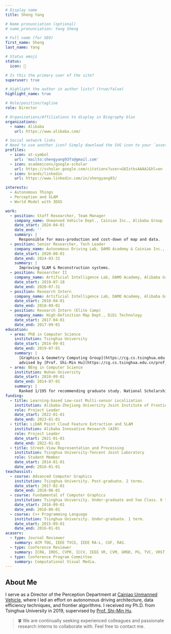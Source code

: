 ```yaml
---
# Display name
title: Sheng Yang

# Name pronunciation (optional)
# name_pronunciation: Yang Sheng

# Full name (for SEO)
first_name: Sheng
last_name: Yang

# Status emoji
status:
  icon: 🥤

# Is this the primary user of the site?
superuser: true

# Highlight the author in author lists? (true/false)
highlight_name: true

# Role/position/tagline
role: Director

# Organizations/Affiliations to display in Biography blox
organizations:
  - name: Alibaba
    url: https://www.alibaba.com/

# Social network links
# Need to use another icon? Simply download the SVG icon to your `assets/media/icons/` folder.
profiles:
  - icon: at-symbol
    url: 'mailto:shengyang93fs@gmail.com'
  - icon: academicons/google-scholar
    url: https://scholar.google.com/citations?user=G6IztksAAAAJ&hl=en
  - icon: brands/linkedin
    url: https://www.linkedin.com/in/shengyang93/

interests:
  - Autonomous Things
  - Perception and SLAM
  - World Model with 3DGS

work:
  - position: Staff Researcher, Team Manager
    company_name: Unmanned Vehicle Dept., Cainiao Inc., Alibaba Group
    date_start: 2024-04-01
    date_end: ''
    summary: |
      Responsible for mass-production and cost-down of map and data.
  - position: Senior Researcher, Tech Leader
    company_name: Autonomous Driving Lab, DAMO Academy & Cainiao Inc., Alibaba Group
    date_start: 2020-08-01
    date_end: 2024-03-31
    summary: |
      Improving SLAM & Reconstruction systems.
  - position: Researcher II
    company_name: Artificial Intelligence Lab, DAMO Academy, Alibaba Group
    date_start: 2019-07-18
    date_end: 2020-07-31
  - position: Research Intern
    company_name: Artificial Intelligence Lab, DAMO Academy, Alibaba Group
    date_start: 2018-04-01
    date_end: 2018-09-01
  - position: Research Intern (Elite Camp)
    company_name: High-Definition Map Dept., DiDi Technology
    date_start: 2017-04-01
    date_end: 2017-09-01
education:
  - area: PhD in Computer Science
    institution: Tsinghua University
    date_start: 2014-09-01
    date_end: 2019-07-01
    summary: |
      [Graphics & Geometry Computing Group](https://cg.cs.tsinghua.edu.cn/),
      advised by [Prof. Shi-Min Hu](https://cg.cs.tsinghua.edu.cn/prof_hu.htm).
  - area: BEng in Computer Science
    institution: Wuhan University
    date_start: 2010-09-01
    date_end: 2014-07-01
    summary: |
      Ranked 1/195 for recommending graduate study. National Scholarship.
funding:
  - title: Learning-based Low-cost Multi-sensor Localization
    institution: Alibaba-Zhejiang University Joint Institute of Frontier Technologies (AZFT)
    role: Project Leader
    date_start: 2022-01-01
    date_end: 2023-01-01
  - title: LiDAR Point Cloud Feature Extraction and SLAM
    institution: Alibaba Innovative Research (AIR)
    role: Project Leader
    date_start: 2021-01-01
    date_end: 2022-01-01
  - title: Street-View Representation and Processing
    institution: Tsinghua University-Tencent Joint Laboratory
    role: Student Member
    date_start: 2014-01-01
    date_end: 2016-01-01
teachassist:
  - course: Advanced Computer Graphics
    institution: Tsinghua University. Post-graduate. 2 terms.
    date_start: 2017-02-01
    date_end: 2018-06-01
  - course: Fundamental of Computer Graphics
    institution: Tsinghua University. Under-graduate and Yao Class. 6 terms.
    date_start: 2016-09-01
    date_end: 2018-06-01
  - course: C++ Programming Language
    institution: Tsinghua University. Under-graduate. 1 term.
    date_start: 2015-09-01
    date_end: 2016-01-01
acaserv:
  - type: Journal Reviewer
    summary: ACM TOG, IEEE TVCG, IEEE RA-L, CGF, RAS.
  - type: Conference Reviewer
    summary: ICRA, IROS, CVPR, ICCV, IEEE VR, CVM, GMOD, PG, TVC, VRST, IJPRAI, 3DV, etc.
  - type: Conference Program Committee
    summary: Computational Visual Media.
---
```


## About Me

I serve as a Director of the Perception Department at [Cainiao Unmanned Vehicle](https://www.cainiao.com/technology-unmanned-vehicles.html), where I led an effort on autonomous driving architecture, data efficiency techniques, and frontier algorithms. I received my Ph.D. from Tsinghua University in 2019, supervised by [Prof. Shi-Min Hu](https://cg.cs.tsinghua.edu.cn/prof_hu.htm).

> 🍀 We are continually seeking experienced colleagues and passionate research interns to collaborate with. Feel free to contact me.
